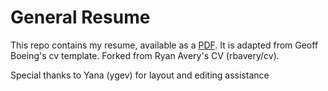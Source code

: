 # General Resume

This repo contains my resume, available as a [PDF](resume-dcavery.pdf). It is adapted from Geoff Boeing's cv template. Forked from Ryan Avery's CV (rbavery/cv).

Special thanks to Yana (ygev) for layout and editing assistance
